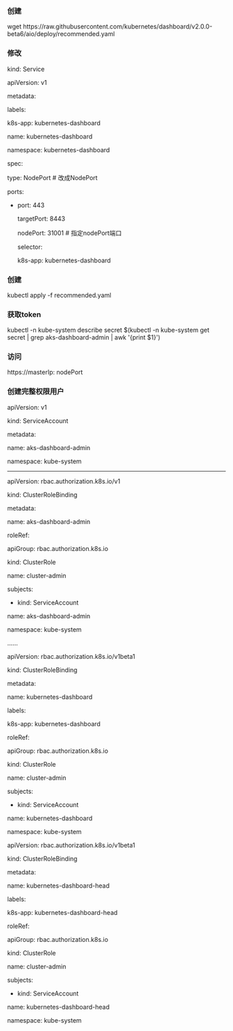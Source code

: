 ### 创建

wget  https:\/\/raw.githubusercontent.com\/kubernetes\/dashboard\/v2.0.0-beta6\/aio\/deploy\/recommended.yaml

### 修改

kind: Service

apiVersion: v1

metadata:

labels:

k8s-app: kubernetes-dashboard

name: kubernetes-dashboard

namespace: kubernetes-dashboard

spec:

type: NodePort      \# 改成NodePort

ports:

* port: 443

  targetPort: 8443

  nodePort: 31001   \# 指定nodePort端口

  selector:

  k8s-app: kubernetes-dashboard


### 创建

kubectl apply -f   recommended.yaml

### 获取token

kubectl -n kube-system describe secret $\(kubectl -n kube-system get secret \| grep aks-dashboard-admin \| awk '{print $1}'\)

### 访问

https:\/\/masterIp: nodePort

### 创建完整权限用户

apiVersion: v1

kind: ServiceAccount

metadata:

 name: aks-dashboard-admin

 namespace: kube-system

---

apiVersion: rbac.authorization.k8s.io\/v1

kind: ClusterRoleBinding

metadata:

 name: aks-dashboard-admin

roleRef:

 apiGroup: rbac.authorization.k8s.io

 kind: ClusterRole

 name: cluster-admin

subjects:

- kind: ServiceAccount

 name: aks-dashboard-admin

 namespace: kube-system

......

apiVersion: rbac.authorization.k8s.io\/v1beta1

kind: ClusterRoleBinding

metadata:

 name: kubernetes-dashboard

 labels:

 k8s-app: kubernetes-dashboard

roleRef:

 apiGroup: rbac.authorization.k8s.io

 kind: ClusterRole

 name: cluster-admin

subjects:

- kind: ServiceAccount

 name: kubernetes-dashboard

 namespace: kube-system

apiVersion: rbac.authorization.k8s.io\/v1beta1

kind: ClusterRoleBinding

metadata:

 name: kubernetes-dashboard-head

 labels:

 k8s-app: kubernetes-dashboard-head

roleRef:

 apiGroup: rbac.authorization.k8s.io

 kind: ClusterRole

 name: cluster-admin

subjects:

- kind: ServiceAccount

 name: kubernetes-dashboard-head

 namespace: kube-system

